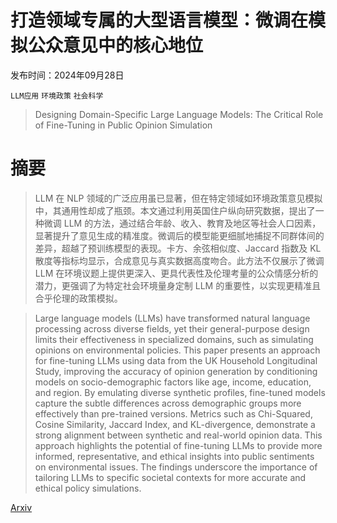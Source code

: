 # 打造领域专属的大型语言模型：微调在模拟公众意见中的核心地位

发布时间：2024年09月28日

`LLM应用` `环境政策` `社会科学`

> Designing Domain-Specific Large Language Models: The Critical Role of Fine-Tuning in Public Opinion Simulation

# 摘要

> LLM 在 NLP 领域的广泛应用虽已显著，但在特定领域如环境政策意见模拟中，其通用性却成了瓶颈。本文通过利用英国住户纵向研究数据，提出了一种微调 LLM 的方法，通过结合年龄、收入、教育及地区等社会人口因素，显著提升了意见生成的精准度。微调后的模型能更细腻地捕捉不同群体间的差异，超越了预训练模型的表现。卡方、余弦相似度、Jaccard 指数及 KL 散度等指标均显示，合成意见与真实数据高度吻合。此方法不仅展示了微调 LLM 在环境议题上提供更深入、更具代表性及伦理考量的公众情感分析的潜力，更强调了为特定社会环境量身定制 LLM 的重要性，以实现更精准且合乎伦理的政策模拟。

> Large language models (LLMs) have transformed natural language processing across diverse fields, yet their general-purpose design limits their effectiveness in specialized domains, such as simulating opinions on environmental policies. This paper presents an approach for fine-tuning LLMs using data from the UK Household Longitudinal Study, improving the accuracy of opinion generation by conditioning models on socio-demographic factors like age, income, education, and region. By emulating diverse synthetic profiles, fine-tuned models capture the subtle differences across demographic groups more effectively than pre-trained versions. Metrics such as Chi-Squared, Cosine Similarity, Jaccard Index, and KL-divergence, demonstrate a strong alignment between synthetic and real-world opinion data. This approach highlights the potential of fine-tuning LLMs to provide more informed, representative, and ethical insights into public sentiments on environmental issues. The findings underscore the importance of tailoring LLMs to specific societal contexts for more accurate and ethical policy simulations.

[Arxiv](https://arxiv.org/abs/2409.19308)